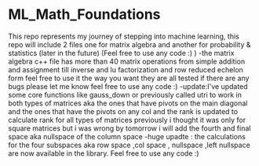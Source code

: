 # ML_Math_Foundations
This repo represents my journey of stepping into machine learning, this repo will include 2 files one for matrix algebra and another for probability & statistics (later in the future) (Feel free to use any code :) ) 
-the matrix algebra c++ file has more than 40 matrix operations from simple addition and assignment till inverse and lu factorization and row reduced echelon form feel free to use it the way you want 
they are all tested if there are any bugs please let me know 
feel free to use any code :)
-update:I've updated some core functions like gauss_down or previously called utri to work in both types of matrices aka the ones that have pivots on the main diagonal and the ones that have the pivots on any col and the rank is updated to calculate rank for all types of matrices 
previously i thought it was only for square matrices but i was wrong 
by tomorrow i will add the fourth and final space aka nullspace of the column space
-huge upadte : the calculations for the four subspaces aka row space ,col space , nullspace ,left nullspace are now available in the library.
 Feel free to use any code :)
